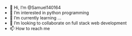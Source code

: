 - 👋 Hi, I’m @Samuel140164
- 👀 I’m interested in python programming 
- 🌱 I’m currently learning ...
- 💞️ I’m looking to collaborate on full stack web development 
- 📫 How to reach me 

<!---
Samuel140164/Samuel140164 is a ✨ special ✨ repository because its `README.md` (this file) appears on your GitHub profile.
You can click the Preview link to take a look at your changes.
--->
